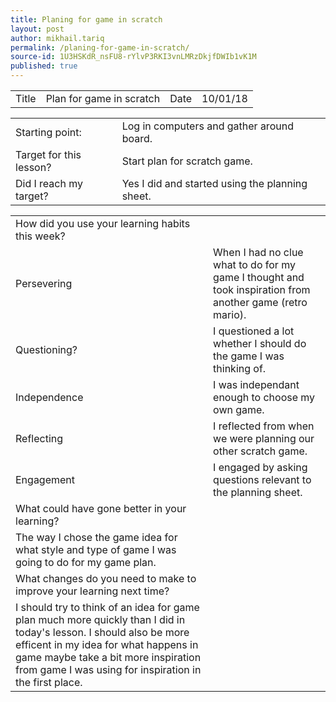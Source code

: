 ```yaml
---
title: Planing for game in scratch
layout: post
author: mikhail.tariq
permalink: /planing-for-game-in-scratch/
source-id: 1U3HSKdR_nsFU8-rYlvP3RKI3vnLMRzDkjfDWIb1vK1M
published: true
---
```

<table>
  <tr>
    <td>Title</td>
    <td>Plan for game in scratch</td>
    <td>Date</td>
    <td>10/01/18</td>
  </tr>
</table>


<table>
  <tr>
    <td>Starting point:</td>
    <td>Log in computers and gather around board.</td>
  </tr>
  <tr>
    <td>Target for this lesson?</td>
    <td>Start plan for scratch game.</td>
  </tr>
  <tr>
    <td>Did I reach my target? </td>
    <td>Yes I did and started using the planning sheet.</td>
  </tr>
</table>


<table>
  <tr>
    <td>How did you use your learning habits this week?</td>
    <td></td>
  </tr>
  <tr>
    <td>Persevering</td>
    <td>When I had no clue what to do for my game I thought and took inspiration from another game (retro mario).</td>
  </tr>
  <tr>
    <td>Questioning?</td>
    <td>I questioned a lot whether I should do the game I was thinking of.</td>
  </tr>
  <tr>
    <td>Independence</td>
    <td>I was independant enough to choose my own game.</td>
  </tr>
  <tr>
    <td>Reflecting</td>
    <td>I reflected from when we were planning our other scratch game. </td>
  </tr>
  <tr>
    <td>Engagement</td>
    <td>I engaged by asking questions relevant to the planning sheet.</td>
  </tr>
  <tr>
    <td>What could have gone better in your learning?</td>
    <td></td>
  </tr>
  <tr>
    <td>The way I chose the game idea for what style and type of game I was going to do for my game plan.</td>
    <td></td>
  </tr>
  <tr>
    <td>What changes do you need to make to improve your learning next time?</td>
    <td></td>
  </tr>
  <tr>
    <td>I should try to think of an idea for game plan much more quickly than I did in today's lesson.
I should also be more efficent in my idea for what happens in game maybe take a bit more inspiration from game I was using for inspiration in the first place.</td>
    <td></td>
  </tr>
</table>


